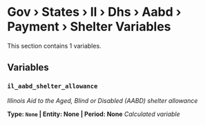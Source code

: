 # Gov › States › Il › Dhs › Aabd › Payment › Shelter Variables

This section contains 1 variables.

## Variables

### `il_aabd_shelter_allowance`
*Illinois Aid to the Aged, Blind or Disabled (AABD) shelter allowance*

**Type: `None` | Entity: None | Period: None**
*Calculated variable*
